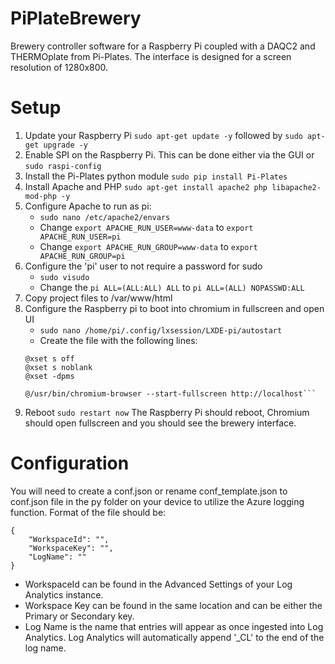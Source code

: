 # PiPlateBrewery
Brewery controller software for a Raspberry Pi coupled with a DAQC2 and THERMOplate from Pi-Plates.  The interface is designed for a screen resolution of 1280x800.

# Setup
1. Update your Raspberry Pi `sudo apt-get update -y` followed by `sudo apt-get upgrade -y`
2. Enable SPI on the Raspberry Pi.  This can be done either via the GUI or `sudo raspi-config`
3. Install the Pi-Plates python module `sudo pip install Pi-Plates`
4. Install Apache and PHP `sudo apt-get install apache2 php libapache2-mod-php -y`
5. Configure Apache to run as pi: 
    - `sudo nano /etc/apache2/envars`  
    - Change `export APACHE_RUN_USER=www-data` to `export APACHE_RUN_USER=pi`
    - Change `export APACHE_RUN_GROUP=www-data` to `export APACHE_RUN_GROUP=pi`
6. Configure the 'pi' user to not require a password for sudo
    - `sudo visudo`
    - Change the `pi ALL=(ALL:ALL) ALL` to `pi ALL=(ALL) NOPASSWD:ALL`
7. Copy project files to /var/www/html
8. Configure the Raspberry pi to boot into chromium in fullscreen and open UI
    - `sudo nano /home/pi/.config/lxsession/LXDE-pi/autostart`
    - Create the file with the following lines:
    ```@unclutter
    @xset s off
    @xset s noblank
    @xset -dpms

    @/usr/bin/chromium-browser --start-fullscreen http://localhost```
9. Reboot `sudo restart now`
The Raspberry Pi should reboot, Chromium should open fullscreen and you should see the brewery interface.


# Configuration
You will need to create a conf.json or rename conf_template.json to conf.json file in the py folder on your device to utilize the Azure logging function.  Format of the file should be:
```
{	
    "WorkspaceId": "",	
    "WorkspaceKey": "",	
    "LogName": ""	
}
```
- WorkspaceId can be found in the Advanced Settings of your Log Analytics instance.  
- Workspace Key can be found in the same location and can be either the Primary or Secondary key.  
- Log Name is the name that entries will appear as once ingested into Log Analytics.  Log Analytics will automatically append '\_CL' to the end of the log name.
